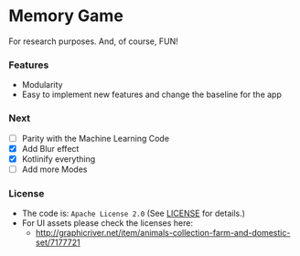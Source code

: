 # Memory Game

For research purposes. And, of course, FUN!

### Features

- Modularity
- Easy to implement new features and change the baseline for the app

### Next

- [ ] Parity with the Machine Learning Code
- [x] Add Blur effect
- [x] Kotlinify everything
- [ ] Add more Modes

### License

- The code is: `Apache License 2.0` (See [LICENSE](./LICENSE.md) for details.)
- For UI assets please check the licenses here:
	- http://graphicriver.net/item/animals-collection-farm-and-domestic-set/7177721

